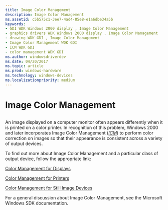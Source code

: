 ```yaml
---
title: Image Color Management
description: Image Color Management
ms.assetid: c5b575c1-3ee7-4ad4-85e8-e1a6dbe34a5b
keywords:
- GDI WDK Windows 2000 display , Image Color Management
- graphics drivers WDK Windows 2000 display , Image Color Management
- drawing WDK GDI , Image Color Management
- Image Color Management WDK GDI
- ICM WDK GDI
- color management WDK GDI
ms.author: windowsdriverdev
ms.date: 04/20/2017
ms.topic: article
ms.prod: windows-hardware
ms.technology: windows-devices
ms.localizationpriority: medium
---
```


# Image Color Management


## <span id="ddk_image_color_management_gg"></span><span id="DDK_IMAGE_COLOR_MANAGEMENT_GG"></span>


An image displayed on a computer monitor often appears differently when it is printed on a color printer. In recognition of this problem, Windows 2000 and later incorporates Image Color Management ([*ICM*](https://msdn.microsoft.com/library/windows/hardware/ff556290#wdkgloss-icm)) to perform color correction on images so that their appearance is consistent across a variety of output devices.

To find out more about Image Color Management and a particular class of output device, follow the appropriate link:

[Color Management for Displays](color-management-for-displays.md)

[Color Management for Printers](https://msdn.microsoft.com/library/windows/hardware/ff546064)

[Color Management for Still Image Devices](https://msdn.microsoft.com/library/windows/hardware/ff539516)

For a general discussion about Image Color Management, see the Microsoft Windows SDK documentation.

 

 





